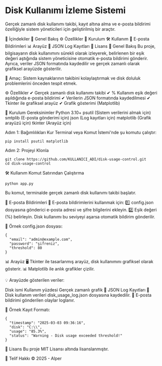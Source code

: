 # Disk Kullanımı İzleme Sistemi

Gerçek zamanlı disk kullanımı takibi, kayıt altına alma ve e-posta bildirimi özelliğiyle sistem yöneticileri için geliştirilmiş bir araçtır.



📜 İçindekiler
📌 Genel Bakış
⚙️ Özellikler
🚀 Kurulum
🛠 Kullanım
📧 E-posta Bildirimleri
📊 Arayüz
📂 JSON Log Kayıtları
📄 Lisans
📌 Genel Bakış
Bu proje, bilgisayarın disk kullanımını sürekli olarak izleyerek, belirlenen bir eşik değeri aştığında sistem yöneticisine otomatik e-posta bildirimi gönderir. Ayrıca, veriler JSON formatında kaydedilir ve gerçek zamanlı olarak grafiksel arayüzde gösterilir.

📍 Amaç: Sistem kaynaklarının takibini kolaylaştırmak ve disk doluluk problemlerini önceden tespit etmek.

⚙️ Özellikler
✔ Gerçek zamanlı disk kullanımı takibi
✔ % Kullanım eşik değeri aşıldığında e-posta bildirimi
✔ Verilerin JSON formatında kaydedilmesi
✔ Tkinter ile grafiksel arayüz
✔ Grafik gösterimi (Matplotlib)

🚀 Kurulum
Gereksinimler
Python 3.10+
psutil (Sistem verilerini almak için)
smtplib (E-posta gönderimi için)
json (Log kayıtları için)
matplotlib (Grafik arayüzü için)
tkinter (Arayüz için)

Adım 1: Bağımlılıkları Kur
Terminal veya Komut İstemi'nde şu komutu çalıştır:
```
pip install psutil matplotlib
```
Adım 2: Projeyi Klonla
```
git clone https://github.com/KULLANICI_ADI/disk-usage-control.git
cd disk-usage-control
```
🛠 Kullanım
Komut Satırından Çalıştırma
```
python app.py
```
Bu komut, terminalde gerçek zamanlı disk kullanımı takibi başlatır.

📧 E-posta Bildirimleri
📌 E-posta bildirimlerini kullanmak için: 1️⃣ config.json dosyasına gönderici e-posta adresi ve şifre bilgilerini ekleyin.
2️⃣ Eşik değeri (%) belirleyin. Disk kullanımı bu seviyeyi aşarsa otomatik bildirim gönderilir.

🔹 Örnek config.json dosyası:
```
{
  "email": "admin@example.com",
  "password": "şifreniz",
  "threshold": 80
}
```
📊 Arayüz
🖥 Tkinter ile tasarlanmış arayüz, disk kullanımını grafiksel olarak gösterir.
📊 Matplotlib ile anlık grafikler çizilir.

💡 Arayüzde gösterilen veriler:

Disk ismi
Kullanım yüzdesi
Gerçek zamanlı grafik
📂 JSON Log Kayıtları
🔹 Disk kullanım verileri disk_usage_log.json dosyasına kaydedilir.
🔹 E-posta bildirimi gönderilen olaylar loglanır.

📌 Örnek Kayıt Formatı:

```
{
  "timestamp": "2025-03-03 09:36:16",
  "disk": "C:\\",
  "usage": "85.3%",
  "status": "Warning - Disk usage exceeded threshold!"
}
```
📄 Lisans
Bu proje MIT Lisansı altında lisanslanmıştır.

📜 Telif Hakkı © 2025 - Alper
